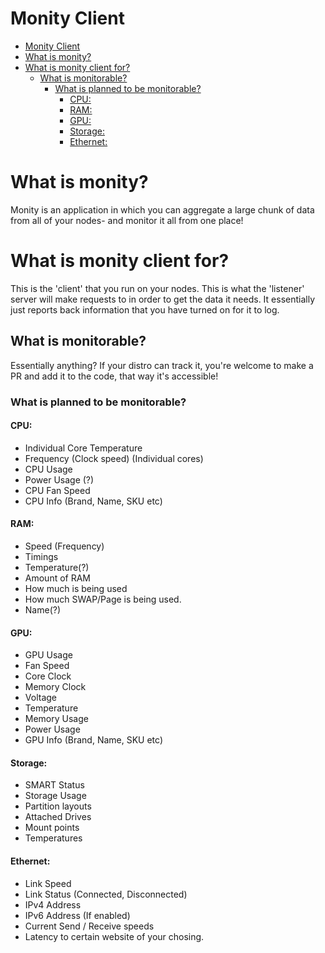 # Monity Client
 
- [Monity Client](#monity-client)
- [What is monity?](#what-is-monity)
- [What is monity client for?](#what-is-monity-client-for)
  - [What is monitorable?](#what-is-monitorable)
    - [What is planned to be monitorable?](#what-is-planned-to-be-monitorable)
      - [CPU:](#cpu)
      - [RAM:](#ram)
      - [GPU:](#gpu)
      - [Storage:](#storage)
      - [Ethernet:](#ethernet)

# What is monity?
Monity is an application in which you can aggregate a large chunk of data from all of your nodes- and monitor it all from one place!

# What is monity client for?
This is the 'client' that you run on your nodes. This is what the 'listener' server will make requests to in order to get the data it needs.
It essentially just reports back information that you have turned on for it to log.

## What is monitorable?
Essentially anything? If your distro can track it, you're welcome to make a PR and add it to the code, that way it's accessible!

### What is planned to be monitorable?

#### CPU:
- Individual Core Temperature
- Frequency (Clock speed) (Individual cores)
- CPU Usage
- Power Usage (?)
- CPU Fan Speed
- CPU Info (Brand, Name, SKU etc)

#### RAM:
- Speed (Frequency)
- Timings
- Temperature(?)
- Amount of RAM
- How much is being used
- How much SWAP/Page is being used.
- Name(?)

#### GPU:
- GPU Usage
- Fan Speed
- Core Clock
- Memory Clock
- Voltage
- Temperature
- Memory Usage
- Power Usage
- GPU Info (Brand, Name, SKU etc)

#### Storage:
- SMART Status
- Storage Usage
- Partition layouts
- Attached Drives
- Mount points
- Temperatures

#### Ethernet:
- Link Speed
- Link Status (Connected, Disconnected)
- IPv4 Address
- IPv6 Address (If enabled)
- Current Send / Receive speeds
- Latency to certain website of your chosing.